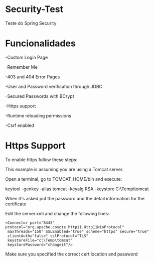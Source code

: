 # Security-Test
Teste do Spring Security
# Funcionalidades
-Custom Login Page

-Remember Me 

-403 and 404 Error Pages

-User and Password verification through JDBC

-Secured Passwords with BCrypt

-Https support

-Runtime reloading permissions

-Csrf enabled

# Https Support
To enable https follow these steps:

This example is assuming you are using a Tomcat server.

Open a terminal, go to TOMCAT_HOME/bin and execute:

keytool -genkey -alias tomcat -keyalg RSA -keystore C:\Temp\tomcat

When it's asked put the password and the detail information for the certificate

Edit the server.xml and change the following lines:

```
<Connector port="8443" protocol="org.apache.coyote.http11.Http11NioProtocol"
 maxThreads="150" SSLEnabled="true" scheme="https" secure="true"
 clientAuth="false" sslProtocol="TLS" 
 keystoreFile="c:\Temp\tomcat"
 keystorePassword="changeit"/>
```

Make sure you specified the correct cert location and password
